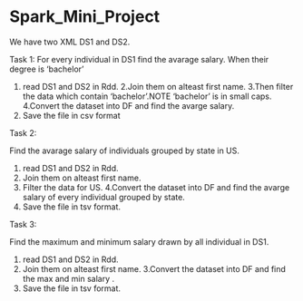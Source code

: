# Spark_Mini_Project

We have two XML DS1 and DS2.  

Task 1:
For every individual in DS1 find the avarage salary. When their degree is ‘bachelor’


1. read DS1 and DS2 in Rdd.
2.Join them on alteast first name.
3.Then filter the data which contain ‘bachelor’.NOTE ‘bachelor’ is in small caps.
4.Convert the dataset into DF and find the avarge salary.
5. Save the file in csv format

Task 2:

Find the avarage salary of individuals grouped by state in US.

1. read DS1 and DS2 in Rdd.
2. Join them on alteast first name.
3. Filter the data for US.
4.Convert the dataset into DF and find the avarge salary of every individual grouped by state.
5. Save the file in tsv format.

Task 3:

Find the maximum and minimum salary drawn by all individual in DS1.

1. read DS1 and DS2 in Rdd.
2. Join them on alteast first name.
3.Convert the dataset into DF and find the max and min salary .
5. Save the file in tsv format.
